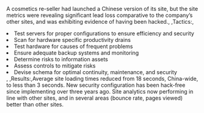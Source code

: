 A cosmetics re-seller had launched a Chinese version of its site, but the site metrics were revealing significant lead loss comparative to the company’s other sites, and was exhibiting evidence of having been hacked., ,Tactics:,<li>Test servers for proper configurations to ensure efficiency and security</li><li>Scan for hardware specific productivity drains</li><li>Test hardware for causes of frequent problems</li><li>Ensure adequate backup systems and monitoring</li><li>Determine risks to information assets</li><li>Assess controls to mitigate risks</li><li>Devise schema for optimal continuity, maintenance, and security</li>, ,Results:,Average site loading times reduced from 18 seconds, China-wide, to less than 3 seconds. New security configuration has been hack-free since implementing over three years ago. Site analytics now performing in line with other sites, and in several areas (bounce rate, pages viewed) better than other sites.